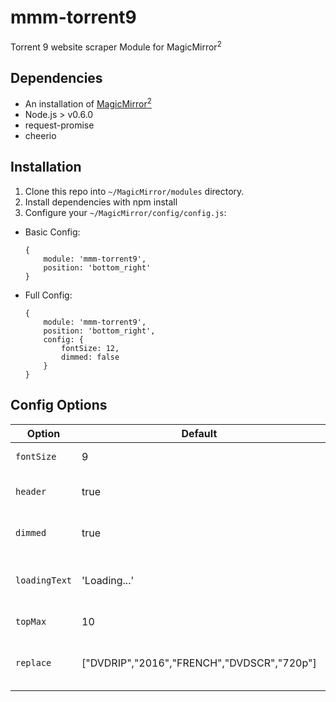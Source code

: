 # mmm-torrent9
Torrent 9 website scraper Module for MagicMirror<sup>2</sup>

## Dependencies
  * An installation of [MagicMirror<sup>2</sup>](https://github.com/MichMich/MagicMirror)
  * Node.js > v0.6.0
  * request-promise
  * cheerio

## Installation
 1. Clone this repo into `~/MagicMirror/modules` directory.
 2. Install dependencies with npm install
 3. Configure your `~/MagicMirror/config/config.js`:

  * Basic Config:

    ```
    {
        module: 'mmm-torrent9',
        position: 'bottom_right'
    }
    ```
  * Full Config:

    ```
    {
        module: 'mmm-torrent9',
        position: 'bottom_right',
        config: {
            fontSize: 12,
            dimmed: false
        }
    }
    ```

## Config Options
| **Option** | **Default** | **Description** |
| --- | --- | --- |
| `fontSize` | 9 | Font size in pixels |
| `header` | true | Boolean to display header |
| `dimmed` | true | Boolean for discrete visibility |
| `loadingText` | 'Loading...' | String to display loading message |
| `topMax` | 10 | Display max results |
| `replace` | ["DVDRIP","2016","FRENCH","DVDSCR","720p"] | Keywords removed on movies titles |
